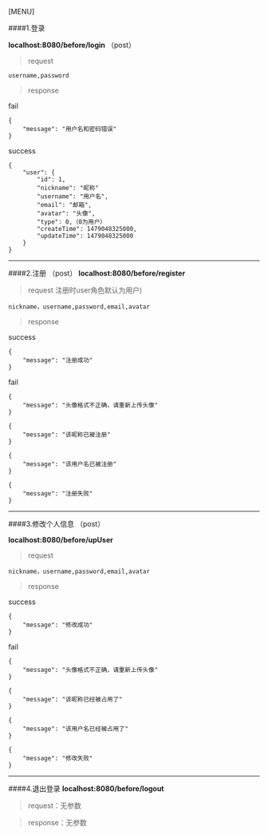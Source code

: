 [MENU]

####1.登录

**localhost:8080/before/login**  （post）

> request

```
username,password
```
> response

fail
```
{
    "message": "用户名和密码错误"
}
```

success
```
{
    "user": {
        "id": 1,
        "nickname": "昵称"
        "username": "用户名",
        "email": "邮箱",
        "avatar": "头像",
        "type": 0,（0为用户）
        "createTime": 1479048325000,
        "updateTime": 1479048325000
    }
}
```

-------

####2.注册  （post）
**localhost:8080/before/register**

> request 注册时user角色默认为用户)

```
nickname，username,password,email,avatar
```


> response

success
```
{
    "message": "注册成功"
}
```


fail
```
{
    "message": "头像格式不正确，请重新上传头像"
}

{
    "message": "该昵称已被注册"
}

{
    "message": "该用户名已被注册"
}

{
    "message": "注册失败"
}
```

--------

####3.修改个人信息  （post）

**localhost:8080/before/upUser**



> request

```
nickname，username,password,email,avatar

```

>response

success
```
{
    "message": "修改成功"
}

```

fail
```
{
    "message": "头像格式不正确，请重新上传头像"
}

{
    "message": "该昵称已经被占用了"
}

{
    "message": "该用户名已经被占用了"
}

{
    "message": "修改失败"
}

```

-----------

####4.退出登录
**localhost:8080/before/logout**


> request：无参数

> response：无参数

